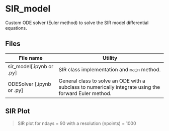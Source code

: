 # SIR_model
Custom ODE solver (Euler method) to solve the SIR model differential equations.

## Files
File name | Utility
------------ | -------------
sir_model[.ipynb or .py] | SIR class implementation and `main` method. 
ODESolver [.ipynb or .py] | General class to solve an ODE with a subclass to numerically integrate using the forward Euler method.

## SIR Plot <br/>
> SIR plot for ndays = 90 with a resolution (npoints) = 1000
